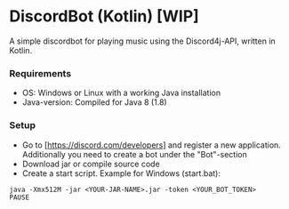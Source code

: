 # DiscordBot (Kotlin) [WIP]
A simple discordbot for playing music using the Discord4j-API, written in Kotlin.

### Requirements
* OS: Windows or Linux with a working Java installation
* Java-version: Compiled for Java 8 (1.8)

### Setup
* Go to [https://discord.com/developers] and register a new application. Additionally you need to create a bot under the "Bot"-section
* Download jar or compile source code
* Create a start script. Example for Windows (start.bat):
```
java -Xmx512M -jar <YOUR-JAR-NAME>.jar -token <YOUR_BOT_TOKEN>
PAUSE
```



[https://discord.com/developers]: https://discordapp.com/developers
